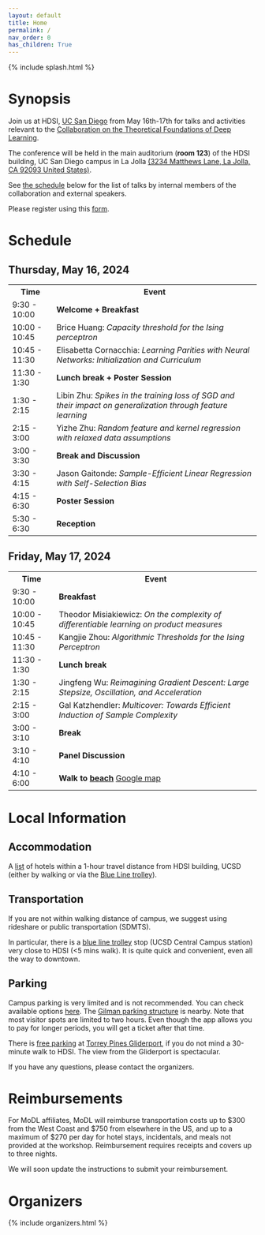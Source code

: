 ```yaml
---
layout: default
title: Home
permalink: /
nav_order: 0
has_children: True
---
```


{% include splash.html %}

# Synopsis


Join us at HDSI, [UC San Diego](https://ucsd.edu/) from May 16th-17th for talks and
activities relevant to the [Collaboration on the Theoretical Foundations of
Deep Learning](https://deepfoundations.ai/).


The conference will be held in the main auditorium (**room 123**) of the HDSI building, UC San Diego campus in La Jolla [(3234 Matthews Lane, La Jolla, CA 92093 United States)](https://maps.app.goo.gl/HtKJkbuMv1dA6zGt5).


See [the schedule]({{site.baseurl}}#schedule) below for the list of talks by
internal members of the collaboration and external speakers. 

Please register using this [form](https://docs.google.com/forms/d/e/1FAIpQLSea1Is5bNFwmdCHvi8TsDz-Wyxnx3T0rHzGu2g2YZgJx8nuCQ/viewform).




<h1>Schedule</h1>

<h2>Thursday, May 16, 2024</h2>
<table>
  <tr>
    <th>Time</th>
    <th>Event</th>
  </tr>
  <tr>
    <td>9:30 - 10:00</td>
    <td><strong>Welcome + Breakfast</strong></td>
  </tr>
  <tr>
    <td>10:00 - 10:45</td>
    <td>Brice Huang: <em>Capacity threshold for the Ising perceptron</em></td>
  </tr>
  <tr>
    <td>10:45 - 11:30</td>
    <td>Elisabetta Cornacchia: <em>Learning Parities with Neural Networks: Initialization and Curriculum</em></td>
  </tr>
  <tr>
    <td>11:30 - 1:30</td>
    <td><strong>Lunch break + Poster Session</strong></td>
  </tr>
  <tr>
    <td>1:30 - 2:15</td>
    <td>Libin Zhu: <em>Spikes in the training loss of SGD and their impact on generalization through feature learning</em></td>
  </tr>
  <tr>
    <td>2:15 - 3:00</td>
    <td>Yizhe Zhu: <em>Random feature and kernel regression with relaxed data assumptions</em></td>
  </tr>
  <tr>
    <td>3:00 - 3:30</td>
    <td><strong>Break and Discussion</strong></td>
  </tr>
  <tr>
    <td>3:30 - 4:15</td>
    <td>Jason Gaitonde: <em>Sample-Efficient Linear Regression with Self-Selection Bias</em></td>
  </tr>
  <tr>
    <td>4:15 - 6:30</td>
    <td><strong>Poster Session</strong></td>
  </tr>
  <tr>
    <td>5:30 - 6:30</td>
    <td><strong>Reception</strong></td>
  </tr>
</table>

<h2>Friday, May 17, 2024</h2>
<table>
  <tr>
    <th>Time</th>
    <th>Event</th>
  </tr>
  <tr>
    <td>9:30 - 10:00</td>
    <td><strong>Breakfast</strong></td>
  </tr>
  <tr>
    <td>10:00 - 10:45</td>
    <td>Theodor Misiakiewicz: <em>On the complexity of differentiable learning on product measures</em></td>
  </tr>
  <tr>
    <td>10:45 - 11:30</td>
    <td>Kangjie Zhou: <em>Algorithmic Thresholds for the Ising Perceptron</em></td>
  </tr>
  <tr>
    <td>11:30 - 1:30</td>
    <td><strong>Lunch break</strong></td>
  </tr>
  <tr>
    <td>1:30 - 2:15</td>
    <td>Jingfeng Wu: <em>Reimagining Gradient Descent: Large Stepsize, Oscillation, and Acceleration</em></td>
  </tr>
  <tr>
    <td>2:15 - 3:00</td>
    <td>Gal Katzhendler: <em>Multicover: Towards Efficient Induction of Sample Complexity</em></td>
  </tr>
  <tr>
    <td>3:00 - 3:10</td>
    <td><strong>Break</strong></td>
  </tr>
  <tr>
    <td>3:10 - 4:10</td>
    <td><strong>Panel Discussion</strong></td>
  </tr>
  <tr>
    <td>4:10 - 6:00</td>
    <td><strong>Walk to <a href="https://media.cntraveler.com/photos/606f6f1dac52332b71f171af/16:9/w_2560,c_limit/639571857">beach</a></strong> <a href="https://www.google.com/maps/place/Citizens+Trail/@32.8898715,-117.2537759,17z/data=!4m14!1m7!3m6!1s0x80dc0693080cb29b:0x8f244f06aa6472e0!2sTorrey+Pines+Gliderport!8m2!3d32.889867!4d-117.251201!16s%2Fm%2F04gvgnd!3m5!1s0x80dc06911fe5bd29:0xc823c8051d17c49e!8m2!3d32.8882047!4d-117.2512848!16s%2Fg%2F11gg6b79lt?entry=ttu">Google map</a></td>
 </tr>
</table>


# Local Information



## Accommodation

A [list](https://docs.google.com/spreadsheets/d/1TZHPIr5OTISS-6Yy9ZrsU8IaFqIMS6W5W1tXOWU0fno/edit?usp=sharing) of hotels within a 1-hour travel distance from HDSI building, UCSD (either by walking or via the [Blue Line trolley](https://www.sdmts.com/transit-services/trolley)).


## Transportation
If you are not within walking distance of campus, we suggest using rideshare or public transportation (SDMTS).

In particular, there is a [blue line trolley](https://www.sdmts.com/transit-services/trolley) stop (UCSD Central Campus station) very close to HDSI (<5 mins walk). It is quite quick and convenient, even all the way to downtown.

## Parking
Campus parking is very limited and is not recommended. You can check available options [here](https://transportation.ucsd.edu/visit/visitor/index.html). The [Gilman parking structure](https://www.google.com/maps/place/Gilman+Parking+Structure,+3100+Gilman+Dr,+La+Jolla,+CA+92093/@32.8773774,-117.2338526,17z/data=!3m1!4b1!4m6!3m5!1s0x80dc06c5218d55eb:0xd07cbfc872e378aa!8m2!3d32.8773774!4d-117.2338526!16s%2Fg%2F1tdkgyrr?entry=ttu) is nearby. Note that most visitor spots are limited to two hours. Even though the app allows you to pay for longer periods, you will get a ticket after that time.

There is [free parking](https://www.google.com/maps/place/Torrey+Pines+Gliderport/@32.8898715,-117.2537813,17z/data=!3m1!4b1!4m6!3m5!1s0x80dc0693080cb29b:0x8f244f06aa6472e0!8m2!3d32.889867!4d-117.251201!16s%2Fm%2F04gvgnd?entry=ttu) at [Torrey Pines Gliderport](https://www.flytorrey.com/), if you do not mind a 30-minute walk to HDSI. The view from the Gliderport is spectacular.

If you have any questions, please contact the organizers.

# Reimbursements

For MoDL affiliates, MoDL will reimburse transportation costs up to $300 from the West Coast and $750 from elsewhere in the US, and up to a maximum of $270 per day for hotel stays, incidentals, and meals not provided at the workshop. Reimbursement requires receipts and covers up to three nights.

We will soon update the instructions to submit your reimbursement. 

# Organizers

{% include organizers.html %}
